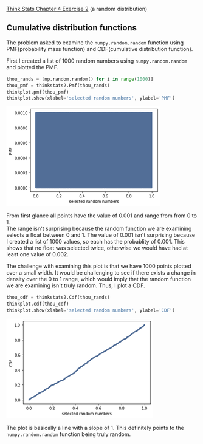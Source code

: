 [Think Stats Chapter 4 Exercise 2](http://greenteapress.com/thinkstats2/html/thinkstats2005.html#toc41) (a random distribution)

## Cumulative distribution functions
The problem asked to examine the ```numpy.random.random``` function using PMF(probability mass function) and CDF(cumulative distribution function).

First I created a list of 1000 random numbers using ```numpy.random.random``` and plotted the PMF.
```python
thou_rands = [np.random.random() for i in range(1000)]
thou_pmf = thinkstats2.Pmf(thou_rands)
thinkplot.pmf(thou_pmf)
thinkplot.show(xlabel='selected random numbers', ylabel='PMF')
```
![PMF plot](https://github.com/neefasa/dsp/blob/master/lessons/statistics/thou_pmf_plot.png)
  
From first glance all points have the value of 0.001 and range from from 0 to 1.  
The range isn't surprising because the random function we are examining selects a float between 0 and 1. 
The value of 0.001 isn't surprising because I created a list of 1000 values, so each has the probablity of 0.001.
This shows that no float was selected twice, otherwise we would have had at least one value of 0.002.

The challenge with examining this plot is that we have 1000 points plotted over a small width. It would be challenging to see
if there exists a change in density over the 0 to 1 range, which would imply that the random function we are examining isn't 
truly random. Thus, I plot a CDF.

```python
thou_cdf = thinkstats2.Cdf(thou_rands)
thinkplot.cdf(thou_cdf)
thinkplot.show(xlabel='selected random numbers', ylabel='CDF')
```
![CDF plot](https://github.com/neefasa/dsp/blob/master/lessons/statistics/thou_cdf_plot.png)

The plot is basically a line with a slope of 1. This definitely points to the ```numpy.random.random``` function being truly random. 
